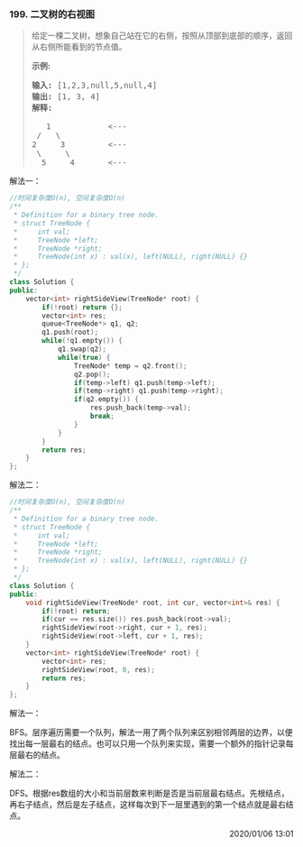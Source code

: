### 199. 二叉树的右视图

> <div class="notranslate"><p>给定一棵二叉树，想象自己站在它的右侧，按照从顶部到底部的顺序，返回从右侧所能看到的节点值。</p>
> 
> <p><strong>示例:</strong></p>
> 
> <pre><strong>输入:</strong>&nbsp;[1,2,3,null,5,null,4]
> <strong>输出:</strong>&nbsp;[1, 3, 4]
> <strong>解释:
> </strong>
>    1            &lt;---
>  /   \
> 2     3         &lt;---
>  \     \
>   5     4       &lt;---
> </pre>
> </div>

解法一：
```cpp
//时间复杂度O(n), 空间复杂度O(n)
/**
 * Definition for a binary tree node.
 * struct TreeNode {
 *     int val;
 *     TreeNode *left;
 *     TreeNode *right;
 *     TreeNode(int x) : val(x), left(NULL), right(NULL) {}
 * };
 */
class Solution {
public:
    vector<int> rightSideView(TreeNode* root) {
        if(!root) return {};
        vector<int> res;
        queue<TreeNode*> q1, q2;
        q1.push(root);
        while(!q1.empty()) {
            q1.swap(q2);
            while(true) {
                TreeNode* temp = q2.front();
                q2.pop();
                if(temp->left) q1.push(temp->left);
                if(temp->right) q1.push(temp->right);
                if(q2.empty()) {
                    res.push_back(temp->val);
                    break;
                }
            }
        }
        return res;
    }
};
```

解法二：
```cpp
//时间复杂度O(n), 空间复杂度O(n)
/**
 * Definition for a binary tree node.
 * struct TreeNode {
 *     int val;
 *     TreeNode *left;
 *     TreeNode *right;
 *     TreeNode(int x) : val(x), left(NULL), right(NULL) {}
 * };
 */
class Solution {
public:
    void rightSideView(TreeNode* root, int cur, vector<int>& res) {
        if(!root) return;
        if(cur == res.size()) res.push_back(root->val);
        rightSideView(root->right, cur + 1, res);
        rightSideView(root->left, cur + 1, res);
    }
    vector<int> rightSideView(TreeNode* root) {
        vector<int> res;
        rightSideView(root, 0, res);
        return res;
    }
};
```

解法一：

BFS。层序遍历需要一个队列，解法一用了两个队列来区别相邻两层的边界，以便找出每一层最右的结点。也可以只用一个队列来实现，需要一个额外的指针记录每层最右的结点。

解法二：

DFS。根据res数组的大小和当前层数来判断是否是当前层最右结点。先根结点，再右子结点，然后是左子结点，这样每次到下一层里遇到的第一个结点就是最右结点。

<div style="text-align: right"> 2020/01/06 13:01 </div>
